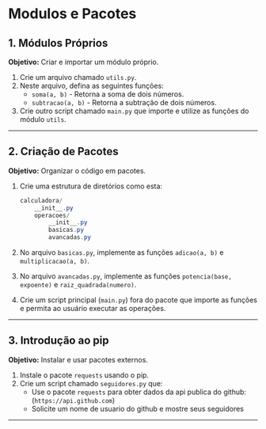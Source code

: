 # Modulos e Pacotes

## 1. Módulos Próprios

**Objetivo:** Criar e importar um módulo próprio.  

1. Crie um arquivo chamado `utils.py`.  
2. Neste arquivo, defina as seguintes funções:  
   - `soma(a, b)` - Retorna a soma de dois números.  
   - `subtracao(a, b)` - Retorna a subtração de dois números.  
3. Crie outro script chamado `main.py` que importe e utilize as funções do módulo `utils`.  

---

## 2. Criação de Pacotes

**Objetivo:** Organizar o código em pacotes.  

1. Crie uma estrutura de diretórios como esta:  

   ```powershell
   calculadora/
       __init__.py
       operacoes/
           __init__.py
           basicas.py
           avancadas.py
   ```

2. No arquivo `basicas.py`, implemente as funções `adicao(a, b)` e `multiplicacao(a, b)`.  
3. No arquivo `avancadas.py`, implemente as funções `potencia(base, expoente)` e `raiz_quadrada(numero)`.  
4. Crie um script principal (`main.py`) fora do pacote que importe as funções e permita ao usuário executar as operações.  

---

## 3. Introdução ao pip

**Objetivo:** Instalar e usar pacotes externos.  

1. Instale o pacote `requests` usando o pip.  
2. Crie um script chamado `seguidores.py` que:  
   - Use o pacote `requests` para obter dados da api publica do github: (`https://api.github.com`)
   - Solicite um nome de usuario do github e mostre seus seguidores

---
